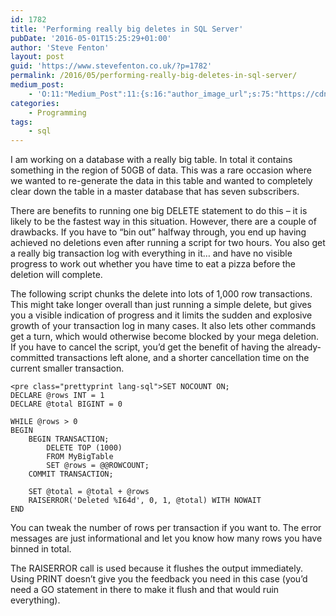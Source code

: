 ```yaml
---
id: 1782
title: 'Performing really big deletes in SQL Server'
pubDate: '2016-05-01T15:25:29+01:00'
author: 'Steve Fenton'
layout: post
guid: 'https://www.stevefenton.co.uk/?p=1782'
permalink: /2016/05/performing-really-big-deletes-in-sql-server/
medium_post:
    - 'O:11:"Medium_Post":11:{s:16:"author_image_url";s:75:"https://cdn-images-1.medium.com/fit/c/400/400/1*eXkhfEuF41g5W_xnc_ydLA.jpeg";s:10:"author_url";s:38:"https://medium.com/@steve.fenton.co.uk";s:11:"byline_name";N;s:12:"byline_email";N;s:10:"cross_link";s:3:"yes";s:2:"id";s:12:"ae7a4ee3eaea";s:21:"follower_notification";s:3:"yes";s:7:"license";s:19:"all-rights-reserved";s:14:"publication_id";s:2:"-1";s:6:"status";s:5:"draft";s:3:"url";s:51:"https://medium.com/@steve.fenton.co.uk/ae7a4ee3eaea";}'
categories:
    - Programming
tags:
    - sql
---
```


I am working on a database with a really big table. In total it contains something in the region of 50GB of data. This was a rare occasion where we wanted to re-generate the data in this table and wanted to completely clear down the table in a master database that has seven subscribers.

There are benefits to running one big DELETE statement to do this – it is likely to be the fastest way in this situation. However, there are a couple of drawbacks. If you have to “bin out” halfway through, you end up having achieved no deletions even after running a script for two hours. You also get a really big transaction log with everything in it… and have no visible progress to work out whether you have time to eat a pizza before the deletion will complete.

The following script chunks the delete into lots of 1,000 row transactions. This might take longer overall than just running a simple delete, but gives you a visible indication of progress and it limits the sudden and explosive growth of your transaction log in many cases. It also lets other commands get a turn, which would otherwise become blocked by your mega deletion. If you have to cancel the script, you’d get the benefit of having the already-committed transactions left alone, and a shorter cancellation time on the current smaller transaction.

```
<pre class="prettyprint lang-sql">SET NOCOUNT ON;
DECLARE @rows INT = 1
DECLARE @total BIGINT = 0

WHILE @rows > 0
BEGIN
    BEGIN TRANSACTION;
        DELETE TOP (1000)
        FROM MyBigTable
        SET @rows = @@ROWCOUNT;
    COMMIT TRANSACTION;
 
    SET @total = @total + @rows
    RAISERROR('Deleted %I64d', 0, 1, @total) WITH NOWAIT
END
```

You can tweak the number of rows per transaction if you want to. The error messages are just informational and let you know how many rows you have binned in total.

The RAISERROR call is used because it flushes the output immediately. Using PRINT doesn’t give you the feedback you need in this case (you’d need a GO statement in there to make it flush and that would ruin everything).